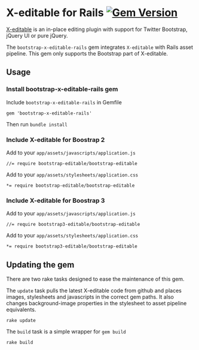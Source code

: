 # X-editable for Rails [![Gem Version](https://badge.fury.io/rb/bootstrap-x-editable-rails.png)](http://badge.fury.io/rb/bootstrap-x-editable-rails)

[X-editable](https://github.com/vitalets/x-editable) is an in-place editing plugin with support for Twitter Bootstrap, jQuery UI or pure jQuery.

The `bootstrap-x-editable-rails` gem integrates `X-editable` with Rails asset pipeline. This gem only supports the Bootstrap part of X-editable.

## Usage

### Install bootstrap-x-editable-rails gem

Include `bootstrap-x-editable-rails` in Gemfile

    gem 'bootstrap-x-editable-rails'

Then run `bundle install`

### Include X-editable for Boostrap 2

Add to your `app/assets/javascripts/application.js`

    //= require bootstrap-editable/bootstrap-editable
    
    
Add to your `app/assets/stylesheets/application.css`

    *= require bootstrap-editable/bootstrap-editable


### Include X-editable for Boostrap 3

Add to your `app/assets/javascripts/application.js`

    //= require bootstrap3-editable/bootstrap-editable
    
    
Add to your `app/assets/stylesheets/application.css`

    *= require bootstrap3-editable/bootstrap-editable


## Updating the gem
There are two rake tasks designed to ease the maintenance of this gem.

The `update` task pulls the latest X-editable code from github and places images, stylesheets and javascripts in the correct gem paths. It also changes background-image properties in the stylesheet to asset pipeline equivalents.

	rake update
	
The `build` task is a simple wrapper for `gem build`
	
	rake build
